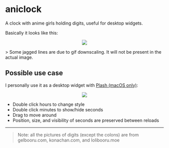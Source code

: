 # aniclock

A clock with anime girls holding digits, useful for desktop widgets.

Basically it looks like this:

<p align="center" style="image-rendering: pixelated;">
  <img src="readme-assets/example.gif" />
</p>
> Some jagged lines are due to gif downscaling. It will not be present in the actual image.

## Possible use case

I personally use it as a desktop widget with [Plash (macOS only)](https://github.com/sindresorhus/Plash):

<p align="center" style="image-rendering: pixelated;">
  <img src="readme-assets/macos-widget.gif" />
</p>



- Double click hours to change style
- Double click minutes to show/hide seconds
- Drag to move around
- Position, size, and visibility of seconds are preserved between reloads

---

>  Note: all the pictures of digits (except the colons) are from gelbooru.com, konachan.com, and lolibooru.moe

